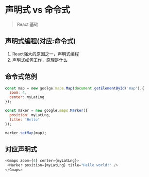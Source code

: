 # 声明式 vs 命令式 
> React 基础

## 声明式编程(对应:命令式)
1. React强大的原因之一，声明式编程
2. 声明式如何工作，原理是什么

## 命令式范例
```js
const map = new goolge.maps.Map(document.getElementById('map'),{
  zoom: 4,
  center: myLatLng
});

const maker = new google.maps.Marker({
  position: myLatLng,
  title: 'Hello'
});

marker.setMap(map);
```


## 对应声明式
```js
<Gmaps zoom={4} center={myLatLng}>
 <Marker position={myLatLng} title="Hello world!" />
</Gmaps> 
```
